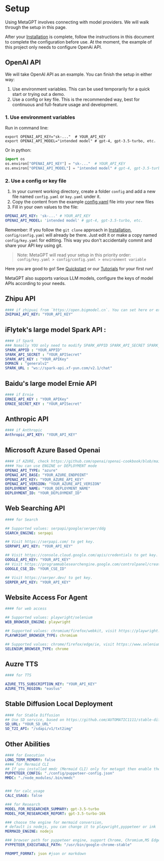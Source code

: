 # Setup

Using MetaGPT involves connecting with model providers. We will walk through the setup in this page.

After your [Installation](./installation.md) is complete, follow the instructions in this document to complete the configuration before use.
At the moment, the example of this project only needs to configure OpenAi API.
## OpenAI API

We will take OpenAI API as an example. You can finish the setup in either way:

1. Use environment variables. This can be used temporarily for a quick start or trying out a demo.
2. Use a config or key file. This is the recommended way, best for continuous and full-feature usage and development.

### 1. Use environment variables

Run in command line:

```shell
export OPENAI_API_KEY="sk-..."  # YOUR_API_KEY
export OPENAI_API_MODEL="intended model" # gpt-4, gpt-3.5-turbo, etc.
```

Or in python:

```python
import os
os.environ["OPENAI_API_KEY"] = "sk-..."  # YOUR_API_KEY
os.environ["OPENAI_API_MODEL"] = "intended model" # gpt-4, gpt-3.5-turbo, etc.
```

### 2. Use a config or key file

1. In your current working directory, create a folder `config` and add a new file named `config.yaml` or `key.yaml` under it.
2. Copy the content from the example [config.yaml](https://github.com/geekan/MetaGPT/blob/main/config/config.yaml) file into your new files
3. Fill in your own values to the file:

```yaml
OPENAI_API_KEY: 'sk-...' # YOUR_API_KEY
OPENAI_API_MODEL: 'intended model' # gpt-4, gpt-3.5-turbo, etc.
```

Remember: If you follow the `git clone` approach in [Installation](./installation), `config/config.yaml` will already be there. Just edit it or make a copy named `config/key.yaml` for editting. This way you don't accidentally commit and share your API key using git.

> Note:
> MetaGPT will read your setup in this priority order: `config/key.yaml > config/config.yaml > environment variable`

Here you are good to go! See [Quickstart](./quickstart) or our [Tutorials](/guide/tutorials/agent_101) for your first run!


MetaGPT also supports various LLM models, configure the keys of model APIs according to your needs.
## Zhipu API
```yaml
#### if zhipuai from `https://open.bigmodel.cn`. You can set here or export API_KEY="YOUR_API_KEY"
ZHIPUAI_API_KEY: "YOUR_API_KEY"
```
## iFlytek's large model Spark API :
``` yaml
#### if Spark
### Nomally YOU only need to modify SPARK_APPID SPARK_API_SECRET SPARK_API_KEY
SPARK_APPID : "YOUR_APPID"
SPARK_API_SECRET : "YOUR_APISecret"
SPARK_API_KEY : "YOUR_APIKey"
DOMAIN : "generalv2"
SPARK_URL : "ws://spark-api.xf-yun.com/v2.1/chat"
```
## Baidu's large model  Ernie  API
``` yaml
#### if Ernie
ERNIE_API_KEY : "YOUR_APIKey"
ERNIE_SECRET_KEY : "YOUR_APISecret"
```
## Anthropic API
``` yaml
#### if Anthropic
Anthropic_API_KEY: "YOUR_API_KEY"
```
## Microsoft Azure Based Openai
``` yaml
#### if AZURE, check https://github.com/openai/openai-cookbook/blob/main/examples/azure/chat.ipynb
#### You can use ENGINE or DEPLOYMENT mode
OPENAI_API_TYPE: "azure"
OPENAI_API_BASE: "YOUR_AZURE_ENDPOINT"
OPENAI_API_KEY: "YOUR_AZURE_API_KEY"
OPENAI_API_VERSION: "YOUR_AZURE_API_VERSION"
DEPLOYMENT_NAME: "YOUR_DEPLOYMENT_NAME"
DEPLOYMENT_ID: "YOUR_DEPLOYMENT_ID"
```

## Web Searching API
``` yaml
#### for Search

## Supported values: serpapi/google/serper/ddg
SEARCH_ENGINE: serpapi

## Visit https://serpapi.com/ to get key.
SERPAPI_API_KEY: "YOUR_API_KEY"

## Visit https://console.cloud.google.com/apis/credentials to get key.
GOOGLE_API_KEY: "YOUR_API_KEY"
## Visit https://programmablesearchengine.google.com/controlpanel/create to get id.
GOOGLE_CSE_ID: "YOUR_CSE_ID"

## Visit https://serper.dev/ to get key.
SERPER_API_KEY: "YOUR_API_KEY"
```

## Website Access For Agent
``` yaml
#### for web access

## Supported values: playwright/selenium
WEB_BROWSER_ENGINE: playwright

## Supported values: chromium/firefox/webkit, visit https://playwright.dev/python/docs/api/class-browsertype
PLAYWRIGHT_BROWSER_TYPE: chromium

## Supported values: chrome/firefox/edge/ie, visit https://www.selenium.dev/documentation/webdriver/browsers/
SELENIUM_BROWSER_TYPE: chrome
```

## Auzre TTS
```` yaml
#### for TTS

AZURE_TTS_SUBSCRIPTION_KEY: "YOUR_API_KEY"
AZURE_TTS_REGION: "eastus"
````
## Stable Diffusion Local Deployment
````yaml
#### for Stable Diffusion
## Use SD service, based on https://github.com/AUTOMATIC1111/stable-diffusion-webui
SD_URL: "YOUR_SD_URL"
SD_T2I_API: "/sdapi/v1/txt2img"

````
## Other Abilities
````yaml 
#### for Execution
LONG_TERM_MEMORY: false
#### for Mermaid CLI
## If you installed mmdc (Mermaid CLI) only for metagpt then enable the following configuration.
PUPPETEER_CONFIG: "./config/puppeteer-config.json"
MMDC: "./node_modules/.bin/mmdc"


### for calc_usage
CALC_USAGE: false

### for Research
MODEL_FOR_RESEARCHER_SUMMARY: gpt-3.5-turbo
MODEL_FOR_RESEARCHER_REPORT: gpt-3.5-turbo-16k

### choose the engine for mermaid conversion, 
# default is nodejs, you can change it to playwright,pyppeteer or ink
MERMAID_ENGINE: nodejs

### browser path for pyppeteer engine, support Chrome, Chromium,MS Edge
PYPPETEER_EXECUTABLE_PATH: "/usr/bin/google-chrome-stable"

PROMPT_FORMAT: json #json or markdown
````